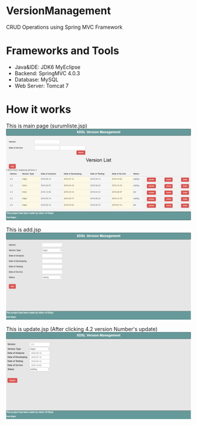# VersionManagement
CRUD Operations using Spring MVC Framework

# Frameworks and Tools #
* Java&IDE: JDK6 MyEclipse 
* Backend: SpringMVC 4.0.3
* Database: MySQL
* Web Server: Tomcat 7

# How it works 
This is main page (surumliste.jsp)
![alt tag](https://github.com/cembilgin/VersionManagement/blob/master/Screenshots/surumliste.jpg)

This is add.jsp
![alt tag](https://github.com/cembilgin/VersionManagement/blob/master/Screenshots/add.jpg)

This is update.jsp (After clicking 4.2 version Number's update) 
![alt tag](https://github.com/cembilgin/VersionManagement/blob/master/Screenshots/update.jpg)
